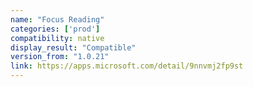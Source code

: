 ```yaml
---
name: "Focus Reading"
categories: ['prod']
compatibility: native
display_result: "Compatible"
version_from: "1.0.21"
link: https://apps.microsoft.com/detail/9nnvmj2fp9st
---
```

